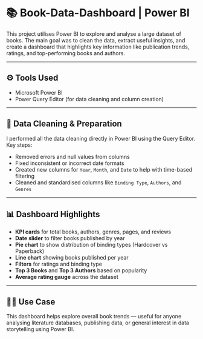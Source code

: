 # 📚 Book-Data-Dashboard | Power BI
This project utilises Power BI to explore and analyse a large dataset of books. The main goal was to clean the data, extract useful insights, and create a dashboard 
that highlights key information like publication trends, ratings, and top-performing books and authors.

---
## ⚙️ Tools Used
- Microsoft Power BI
- Power Query Editor (for data cleaning and column creation)
---
## 🧹 Data Cleaning & Preparation
I performed all the data cleaning directly in Power BI using the Query Editor. 
Key steps:
- Removed errors and null values from columns
- Fixed inconsistent or incorrect date formats
- Created new columns for `Year`, `Month`, and `Date` to help with time-based filtering
- Cleaned and standardised columns like `Binding Type`, `Authors`, and `Genres`
---
## 📊 Dashboard Highlights
- **KPI cards** for total books, authors, genres, pages, and reviews
- **Date slider** to filter books published by year
- **Pie chart** to show distribution of binding types (Hardcover vs Paperback)
- **Line chart** showing books published per year
- **Filters** for ratings and binding type
- **Top 3 Books** and **Top 3 Authors** based on popularity
- **Average rating gauge** across the dataset
---
## 👨‍💻 Use Case
This dashboard helps explore overall book trends — useful for anyone analysing literature databases, publishing data, or general interest in data storytelling using Power BI.




